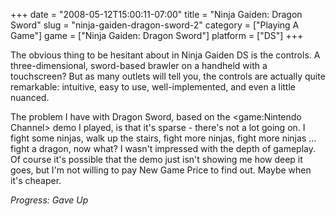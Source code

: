 +++
date = "2008-05-12T15:00:11-07:00"
title = "Ninja Gaiden: Dragon Sword"
slug = "ninja-gaiden-dragon-sword-2"
category = ["Playing A Game"]
game = ["Ninja Gaiden: Dragon Sword"]
platform = ["DS"]
+++

The obvious thing to be hesitant about in Ninja Gaiden DS is the controls.  A three-dimensional, sword-based brawler on a handheld with a touchscreen?  But as many outlets will tell you, the controls are actually quite remarkable: intuitive, easy to use, well-implemented, and even a little nuanced.

The problem I have with Dragon Sword, based on the <game:Nintendo Channel> demo I played, is that it's sparse - there's not a lot going on.  I fight some ninjas, walk up the stairs, fight more ninjas, fight more ninjas ... fight a dragon, now what?  I wasn't impressed with the depth of gameplay.  Of course it's possible that the demo just isn't showing me how deep it goes, but I'm not willing to pay New Game Price to find out.  Maybe when it's cheaper.

<i>Progress: Gave Up</i>